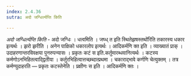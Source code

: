 ```yaml
---
index: 2.4.36
sutra: अदो जग्धिर्ल्यप्ति किति

---
```

_अदो जग्धिर्ल्यप्ति किति_ - अदो जग्धिः । धत्वमिति । जघ्ध् त इति स्थितेझषस्तथो॑रिति तकारस्य धकार इत्यर्थः । झरो झरीति । अनेन पाक्षिको धकारलोप इत्यर्थः । आदिकर्मणि क्त इति । व्याख्यातं प्राक् । उदाहरणान्तरविवक्षया पुनरुपन्यासः । प्रकृतः कटं स इति.कर्तुमारब्धवानित्यर्थः । कटस्य कर्मणोऽनभिहितत्वाद्द्वितीया । कर्तुरभिहित्वात्तच्छब्दात्प्रथमा । चकाराद्भावे कर्णणि चेत्युक्तम् । तत्र कर्मण्युदाहरति —  प्रकृतः कटस्तेनेति । प्रक्षीणः स इति । आदिकर्मणि क्तः । 